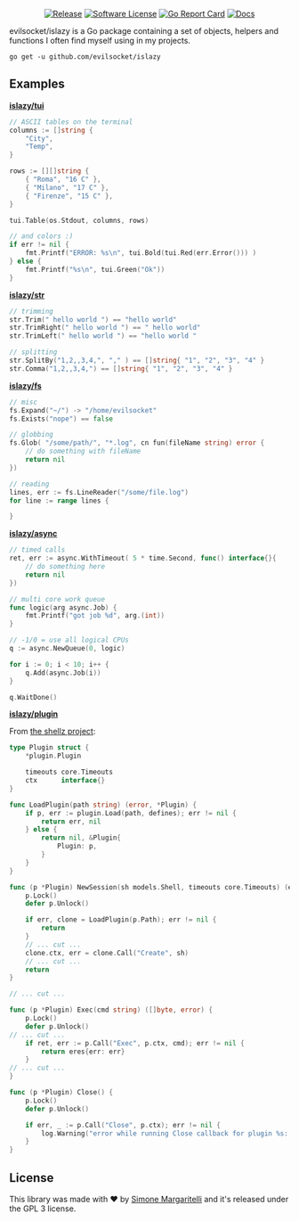 <p align="center">
  <p align="center">
    <a href="https://github.com/evilsocket/islazy/releases/latest"><img alt="Release" src="https://img.shields.io/github/release/evilsocket/islazy.svg?style=flat-square"></a>
    <a href="https://github.com/evilsocket/islazy/blob/master/LICENSE.md"><img alt="Software License" src="https://img.shields.io/badge/license-GPL3-brightgreen.svg?style=flat-square"></a>
    <a href="https://goreportcard.com/report/github.com/evilsocket/islazy"><img alt="Go Report Card" src="https://goreportcard.com/badge/github.com/evilsocket/islazy?style=flat-square&fuckgithubcache=1"></a>
    <a href="http://godoc.org/github.com/evilsocket/islazy">
        <img alt="Docs" src="https://img.shields.io/badge/godoc-reference-blue.svg?style=flat-square">
    </a>
  </p>
</p>

evilsocket/islazy is a Go package containing a set of objects, helpers and functions I often find myself using in my projects.

    go get -u github.com/evilsocket/islazy

## Examples

**[islazy/tui](https://godoc.org/github.com/evilsocket/islazy/tui)**

```go
// ASCII tables on the terminal
columns := []string {
    "City",
    "Temp",
}

rows := [][]string {
    { "Roma", "16 C" },
    { "Milano", "17 C" },
    { "Firenze", "15 C" },
}

tui.Table(os.Stdout, columns, rows)

// and colors :)
if err != nil {
    fmt.Printf("ERROR: %s\n", tui.Bold(tui.Red(err.Error())) )
} else {
    fmt.Printf("%s\n", tui.Green("Ok"))
}
```

**[islazy/str](https://godoc.org/github.com/evilsocket/islazy/str)**

```go
// trimming
str.Trim(" hello world ") == "hello world"
str.TrimRight(" hello world ") == " hello world"
str.TrimLeft(" hello world ") == "hello world "

// splitting
str.SplitBy("1,2,,3,4,", "," ) == []string{ "1", "2", "3", "4" }
str.Comma("1,2,,3,4,") == []string{ "1", "2", "3", "4" }
```

**[islazy/fs](https://godoc.org/github.com/evilsocket/islazy/fs)**

```go
// misc
fs.Expand("~/") -> "/home/evilsocket"
fs.Exists("nope") == false

// globbing
fs.Glob( "/some/path/", "*.log", cn fun(fileName string) error {
    // do something with fileName
    return nil
})

// reading
lines, err := fs.LineReader("/some/file.log")
for line := range lines {

}
```

**[islazy/async](https://godoc.org/github.com/evilsocket/islazy/async)**

```go
// timed calls
ret, err := async.WithTimeout( 5 * time.Second, func() interface{}{
    // do something here
    return nil
})

// multi core work queue
func logic(arg async.Job) {
    fmt.Printf("got job %d", arg.(int))
}

// -1/0 = use all logical CPUs
q := async.NewQueue(0, logic)

for i := 0; i < 10; i++ {
    q.Add(async.Job(i))
}

q.WaitDone()
```

**[islazy/plugin](https://godoc.org/github.com/evilsocket/islazy/plugin)**

From [the shellz project](https://github.com/evilsocket/shellz):

```go
type Plugin struct {
	*plugin.Plugin

	timeouts core.Timeouts
	ctx      interface{}
}

func LoadPlugin(path string) (error, *Plugin) {
	if p, err := plugin.Load(path, defines); err != nil {
		return err, nil
	} else {
		return nil, &Plugin{
			Plugin: p,
		}
	}
}

func (p *Plugin) NewSession(sh models.Shell, timeouts core.Timeouts) (err error, clone *Plugin) {
	p.Lock()
	defer p.Unlock()

	if err, clone = LoadPlugin(p.Path); err != nil {
		return
	}
    // ... cut ...
    clone.ctx, err = clone.Call("Create", sh)
    // ... cut ...
	return
}

// ... cut ...

func (p *Plugin) Exec(cmd string) ([]byte, error) {
	p.Lock()
	defer p.Unlock()
// ... cut ...
    if ret, err := p.Call("Exec", p.ctx, cmd); err != nil {
        return eres{err: err}
    } 
// ... cut ...
}

func (p *Plugin) Close() {
	p.Lock()
	defer p.Unlock()

	if err, _ := p.Call("Close", p.ctx); err != nil {
		log.Warning("error while running Close callback for plugin %s: %s", p.Name, err)
	}
}
```

## License

This library was made with ♥  by [Simone Margaritelli](https://www.evilsocket.net/) and it's released under the GPL 3 license.
